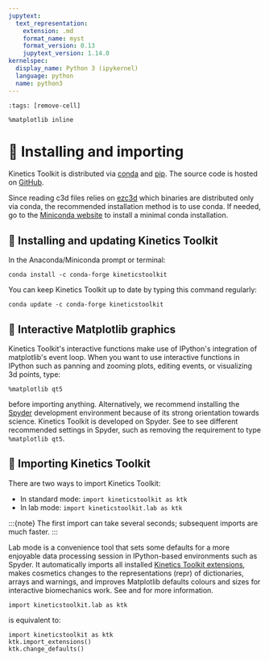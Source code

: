 ```yaml
---
jupytext:
  text_representation:
    extension: .md
    format_name: myst
    format_version: 0.13
    jupytext_version: 1.14.0
kernelspec:
  display_name: Python 3 (ipykernel)
  language: python
  name: python3
---
```


```{code-cell} ipython3
:tags: [remove-cell]

%matplotlib inline
```

# 📖 Installing and importing

Kinetics Toolkit is distributed via [conda](https://anaconda.org/conda-forge/kineticstoolkit) and [pip](https://pypi.org/project/kineticstoolkit). The source code is hosted on [GitHub](https://github.com/felixchenier/kineticstoolkit).

Since reading c3d files relies on [ezc3d](https://github.com/pyomeca/ezc3d) which binaries are distributed only via conda, the recommended installation method is to use conda. If needed, go to the [Miniconda website](https://docs.conda.io/en/latest/miniconda.html) to install a minimal conda installation.

## 📄 Installing and updating Kinetics Toolkit

In the Anaconda/Miniconda prompt or terminal:

```
conda install -c conda-forge kineticstoolkit
```

You can keep Kinetics Toolkit up to date by typing this command regularly:

```
conda update -c conda-forge kineticstoolkit
```



## 📄 Interactive Matplotlib graphics

Kinetics Toolkit's interactive functions make use of IPython's integration of matplotlib's event loop. When you want to use interactive functions in IPython such as panning and zooming plots, editing events, or visualizing 3d points, type:

```
%matplotlib qt5
```

before importing anything. Alternatively, we recommend installing the [Spyder](https://www.spyder-ide.org/) development environment because of its strong orientation towards science. Kinetics Toolkit is developed on Spyder. See [](python_configuring_spyder.md) to see different recommended settings in Spyder, such as removing the requirement to type `%matplotlib qt5`.

## 📄 Importing Kinetics Toolkit

There are two ways to import Kinetics Toolkit:

- In standard mode: `import kineticstoolkit as ktk`
- In lab mode: `import kineticstoolkit.lab as ktk`

:::{note}
The first import can take several seconds; subsequent imports are much faster.
:::

Lab mode is a convenience tool that sets some defaults for a more enjoyable data processing session in IPython-based environments such as Spyder. It automatically imports all installed [Kinetics Toolkit extensions](extensions.md), makes cosmetics changes to the representations (repr) of dictionaries, arrays and warnings, and improves Matplotlib defaults colours and sizes for interactive biomechanics work. See [](api/ktk.import_extensions.rst) and [](api/ktk.change_defaults.rst) for more information.

```
import kineticstoolkit.lab as ktk
```

is equivalent to:
```
import kineticstoolkit as ktk
ktk.import_extensions()
ktk.change_defaults()
```

